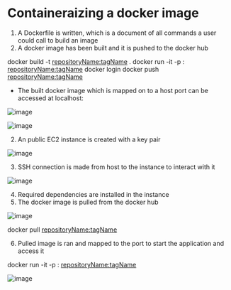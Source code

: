 
# Containeraizing a docker image

1. A Dockerfile is written, which is a document of all commands a user could call to build an image
2. A docker image has been built and it is pushed to the docker hub

docker build -t <repositoryName:tagName> .
docker run -it -p <hostPort>:<containerPort> <repositoryName:tagName>
docker login
docker push <repositoryName:tagName>

- The built docker image which is mapped on to a host port can be accessed at localhost:<port>

![image](https://github.com/user-attachments/assets/2d1c845b-12d7-4e63-a62c-cc2cb9472143)

![image](https://github.com/user-attachments/assets/1ff1207d-2cf5-4d9c-9485-b57368e83b4c)

2. An public EC2 instance is created with a key pair

![image](https://github.com/user-attachments/assets/8297b5d6-7fce-4429-9162-7f9933b045de)

3. SSH connection is made from host to the instance to interact with it

![image](https://github.com/user-attachments/assets/2999ab68-83de-43e2-8d7e-83e9462549dc)

4. Required dependencies are installed in the instance
5. The docker image is pulled from the docker hub

![image](https://github.com/user-attachments/assets/f779421d-cdbc-443b-a855-ebebba3484fb)

docker pull <repositoryName:tagName>

6. Pulled image is ran and mapped to the port to start the application and access it

docker run -it -p <hostPort>:<containerPort> <repositoryName:tagName>

![image](https://github.com/user-attachments/assets/69a85e8a-5d51-4811-b344-1c47c04bb852)









